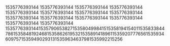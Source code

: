 1535776393144
1535776393144
1535776393144
1535776393144
1535776393144
1535776393144
1535776393144
1535776393144
1535776393144
1535776393144
1535776393144
1535776393144
1535776393144
1535776393144
1535776393144153579065382715358049984151535819415401153583384478615358481924681535862619532153589141896115359207776561535934609757153594902931315359634637981535992215256